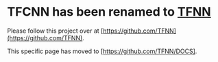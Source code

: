 # TFCNN has been renamed to [TFNN](https://github.com/TFNN)

Please follow this project over at [https://github.com/TFNN](https://github.com/TFNN).

This specific page has moved to [https://github.com/TFNN/DOCS].
